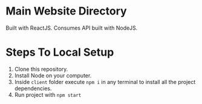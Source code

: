 # Main Website Directory

Built with ReactJS.
Consumes API built with NodeJS.

# Steps To Local Setup

1) Clone this repository.
2) Install Node on your computer.
3) Inside `client` folder execute `npm i` in any terminal to install all the project dependencies.
4) Run project with `npm start`